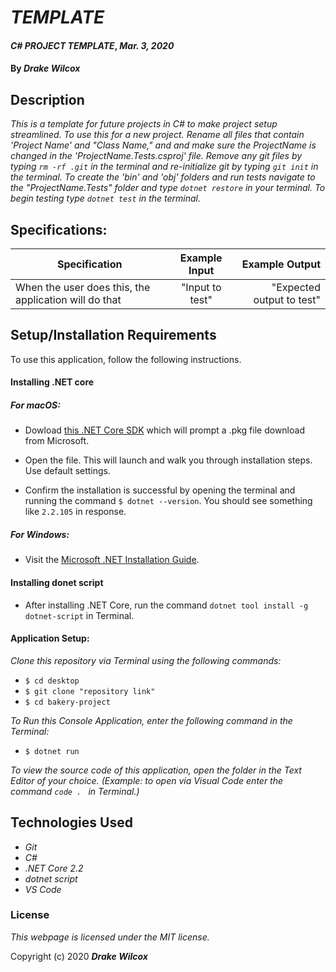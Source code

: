 # _TEMPLATE_

#### _C# PROJECT TEMPLATE_, _Mar. 3, 2020_

#### By _**Drake Wilcox**_

## Description

_This is a template for future projects in C# to make project setup streamlined. To use this for a new project. Rename all files that contain 'Project Name' and "Class Name," and and make sure the ProjectName is changed in the 'ProjectName.Tests.csproj' file. Remove any git files by typing ``rm -rf .git`` in the terminal and re-initialize git by typing ``git init`` in the terminal. To create the 'bin' and 'obj' folders and run tests navigate to the "ProjectName.Tests" folder and type ``dotnet restore`` in your terminal. To begin testing type ``dotnet test`` in the terminal._

## Specifications:

| Specification | Example Input | Example Output |
| ------------- |:-------------:| --------------:|
| When the user does this, the application will do that | "Input to test" | "Expected output to test" |

## Setup/Installation Requirements

To use this application, follow the following instructions. 

#### Installing .NET core

##### For macOS: 

* Dowload [this .NET Core SDK](https://dotnet.microsoft.com/download/thank-you/dotnet-sdk-2.2.106-macos-x64-installer) which will prompt a .pkg file download from Microsoft.

* Open the file. This will launch and walk you through installation steps. Use default settings. 

* Confirm the installation is successful by opening the terminal and running the command ``$ dotnet --version``. You should see something like ``2.2.105`` in response.

##### For Windows: 
* Visit the [Microsoft .NET Installation Guide](https://docs.microsoft.com/en-us/dotnet/framework/install/).

#### Installing donet script

* After installing .NET Core, run the command `` dotnet tool install -g dotnet-script `` in Terminal. 

#### Application Setup:
_Clone this repository via Terminal using the following commands:_
* ``$ cd desktop``
* ``$ git clone "repository link" ``
* ``$ cd bakery-project``

_To Run this Console Application, enter the following command in the Terminal:_

* ``$ dotnet run``

_To view the source code of this application, open the folder in the Text Editor of your choice. (Example: to open via Visual Code enter the command ``code . `` in Terminal.)_

## Technologies Used
* _Git_
* _C#_
* _.NET Core 2.2_
* _dotnet script_
* _VS Code_

### License

*This webpage is licensed under the MIT license.*

Copyright (c) 2020 **_Drake Wilcox_**